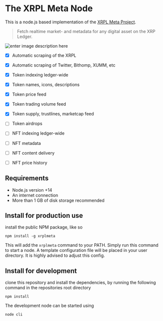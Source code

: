 # The XRPL Meta Node

This is a node.js based implementation of the [XRPL Meta Project](https://xrplmeta.org).

> Fetch realtime market- and metadata for any digital asset on the XRP Ledger.

![enter image description here](https://static.xrplmeta.org/node-flowchart.svg?v5)

 - [x] Automatic scraping of the XRPL
 - [x] Automatic scraping of Twitter, Bithomp, XUMM, etc
 - [x] Token indexing ledger-wide
 - [x] Token names, icons, descriptions
 - [x] Token price feed
 - [x] Token trading volume feed
 - [x] Token supply, trustlines, marketcap feed
 - [ ] Token airdrops
 - [ ] NFT indexing ledger-wide
 - [ ] NFT metadata
 - [ ] NFT content delivery
 - [ ] NFT price history 



## Requirements

 - Node.js version +14
 - An internet connection
 - More than 1 GB of disk storage recommended



## Install for production use

 install the public NPM package, like so

    npm install -g xrplmeta

This will add the `xrplmeta` command to your PATH. Simply run this command to start a node. A template configuration file will be placed in your user directory. It is highly advised to adjust this config.



## Install for development

clone this repository and install the dependencies, by running the following command in the repositories root directory

    npm install

The development node can be started using

    node cli

